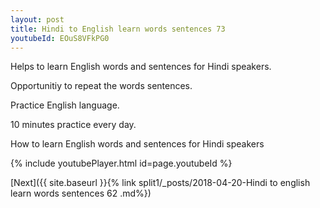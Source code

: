 ```yaml
---
layout: post
title: Hindi to English learn words sentences 73 
youtubeId: EOuS8VFkPG0
---
```

 
 
Helps to learn English words and sentences for Hindi speakers.

Opportunitiy to repeat the words sentences. 

Practice English language. 
 
10 minutes practice every day. 
 
How to learn English words and sentences for Hindi speakers 
 
{% include youtubePlayer.html id=page.youtubeId %}
 
 
[Next]({{ site.baseurl }}{% link  split1/_posts/2018-04-20-Hindi to english learn words sentences 62 .md%})
 
